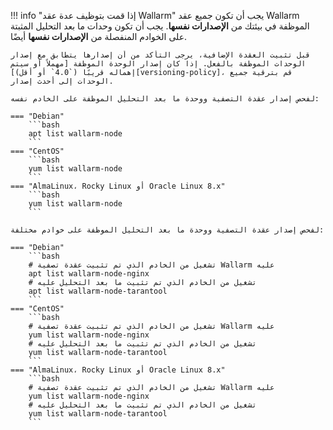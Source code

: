 !!! info "إذا قمت بتوظيف عدة عقد Wallarm"
    يجب أن تكون جميع عقد Wallarm الموظفة في بيئتك من **الإصدارات نفسها**. يجب أن تكون وحدات ما بعد التحليل المثبتة على الخوادم المنفصلة من **الإصدارات نفسها** أيضًا.

    قبل تثبيت العقدة الإضافية، يرجى التأكد من أن إصدارها يتطابق مع إصدار الوحدات الموظفة بالفعل. إذا كان إصدار الوحدة الموظفة [مهملاً أو سيتم إهماله قريبًا (`4.0` أو أقل)][versioning-policy]، قم بترقية جميع الوحدات إلى أحدث إصدار.

    لفحص إصدار عقدة التصفية ووحدة ما بعد التحليل الموظفة على الخادم نفسه:

    === "Debian"
        ```bash
        apt list wallarm-node
        ```
    === "CentOS"
        ```bash
        yum list wallarm-node
        ```
    === "AlmaLinux، Rocky Linux أو Oracle Linux 8.x"
        ```bash
        yum list wallarm-node
        ```

    لفحص إصدار عقدة التصفية ووحدة ما بعد التحليل الموظفة على خوادم مختلفة:

    === "Debian"
        ```bash
        # تشغيل من الخادم الذي تم تثبيت عقدة تصفية Wallarm عليه
        apt list wallarm-node-nginx
        # تشغيل من الخادم الذي تم تثبيت ما بعد التحليل عليه
        apt list wallarm-node-tarantool
        ```
    === "CentOS"
        ```bash
        # تشغيل من الخادم الذي تم تثبيت عقدة تصفية Wallarm عليه
        yum list wallarm-node-nginx
        # تشغيل من الخادم الذي تم تثبيت ما بعد التحليل عليه
        yum list wallarm-node-tarantool
        ```
    === "AlmaLinux، Rocky Linux أو Oracle Linux 8.x"
        ```bash
        # تشغيل من الخادم الذي تم تثبيت عقدة تصفية Wallarm عليه
        yum list wallarm-node-nginx
        # تشغيل من الخادم الذي تم تثبيت ما بعد التحليل عليه
        yum list wallarm-node-tarantool
        ```